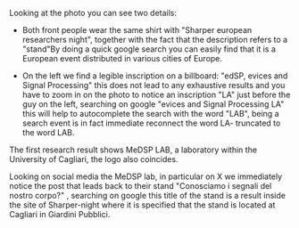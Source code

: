 Looking at the photo you can see two details:
- Both front people wear the same shirt with "Sharper european researchers night", together with the fact that the description refers to a "stand"By doing a quick google search you can easily find that it is a European event distributed in various cities of Europe.

- On the left we find a legible inscription on a billboard:
"edSP, evices and Signal Processing" this does not lead to any exhaustive results and you have to zoom in on the photo to notice an inscription "LA" just before the guy on the left, searching on google "evices and Signal Processing LA" this will help to autocomplete the search with the word "LAB", being a search event is in fact immediate reconnect the word LA- truncated to the word LAB.

The first research result shows MeDSP LAB, a laboratory within the University of Cagliari, the logo also coincides.

Looking on social media the MeDSP lab, in particular on X we immediately notice the post that leads back to their stand "Conosciamo i segnali del nostro corpo?" , searching on google this title of the stand is a result inside the site of Sharper-night where it is specified that the stand is located at Cagliari in Giardini Pubblici.
